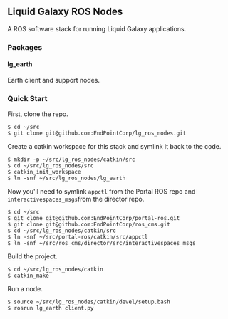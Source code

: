 Liquid Galaxy ROS Nodes
-----------------------

A ROS software stack for running Liquid Galaxy applications.

### Packages

#### lg\_earth

Earth client and support nodes.

### Quick Start

First, clone the repo.

    $ cd ~/src
    $ git clone git@github.com:EndPointCorp/lg_ros_nodes.git

Create a catkin workspace for this stack and symlink it back to the code.

    $ mkdir -p ~/src/lg_ros_nodes/catkin/src
    $ cd ~/src/lg_ros_nodes/src
    $ catkin_init_workspace
    $ ln -snf ~/src/lg_ros_nodes/lg_earth

Now you'll need to symlink `appctl` from the Portal ROS repo and `interactivespaces_msgs`from the director repo.

    $ cd ~/src
    $ git clone git@github.com:EndPointCorp/portal-ros.git
    $ git clone git@github.com:EndPointCorp/ros_cms.git
    $ cd ~/src/lg_ros_nodes/catkin/src
    $ ln -snf ~/src/portal-ros/catkin/src/appctl
    $ ln -snf ~/src/ros_cms/director/src/interactivespaces_msgs

Build the project.

    $ cd ~/src/lg_ros_nodes/catkin
    $ catkin_make

Run a node.

    $ source ~/src/lg_ros_nodes/catkin/devel/setup.bash
    $ rosrun lg_earth client.py

